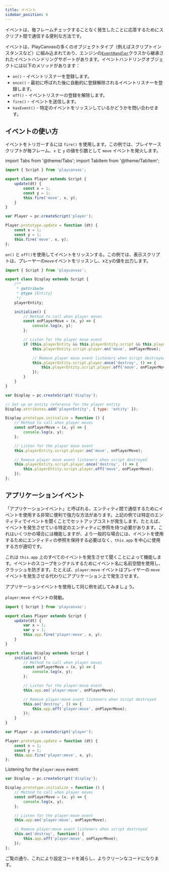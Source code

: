```yaml
---
title: イベント
sidebar_position: 6
---
```


イベントは、毎フレームチェックすることなく発生したことに応答するためにスクリプト間で通信する便利な方法です。

イベントは、PlayCanvasの多くのオブジェクトタイプ（例えばスクリプトインスタンスなど）に組み込まれており、エンジンの[`EventHandler`][1]クラスから継承されたイベントハンドリングサポートがあります。イベントハンドリングオブジェクトには以下のメソッドがあります：

* `on()` - イベントリスナーを登録します。
* `once()` - 最初に呼ばれた後に自動的に登録解除されるイベントリスナーを登録します。
* `off()` - イベントリスナーの登録を解除します。
* `fire()` - イベントを送信します。
* `hasEvent()` - 特定のイベントをリッスンしているかどうかを問い合わせます。

## イベントの使い方

イベントをトリガーするには `fire()` を使用します。この例では、プレイヤースクリプトが毎フレーム、`x` と `y` の値を引数として `move` イベントを発火します。

import Tabs from '@theme/Tabs';
import TabItem from '@theme/TabItem';

<Tabs defaultValue="esm" groupId='script-code'>
<TabItem  value="esm" label="ESM">

```javascript
import { Script } from 'playcanvas';

export class Player extends Script {
    update(dt) {
        const x = 1;
        const y = 1;
        this.fire('move', x, y);
    }
}
```

</TabItem>
<TabItem value="classic" label="Classic">

```javascript
var Player = pc.createScript('player');

Player.prototype.update = function (dt) {
    const x = 1;
    const y = 1;
    this.fire('move', x, y);
};
```

</TabItem>
</Tabs>

`on()` と `off()`を使用してイベントをリッスンする。この例では、表示スクリプトは、プレーヤーの`move`イベントをリッスンし、xとyの値を出力します。

<Tabs defaultValue="esm" groupId='script-code'>
<TabItem value="esm" label="ESM">

```javascript
import { Script } from 'playcanvas';

export class Display extends Script {
    /**
     * @attribute
     * @type {Entity}
     */
    playerEntity;

    initialize() {
        // Method to call when player moves
        const onPlayerMove = (x, y) => {
            console.log(x, y);
        };

        // Listen for the player move event
        if (this.playerEntity && this.playerEntity.script && this.playerEntity.script.player) {
            this.playerEntity.script.player.on('move', onPlayerMove);

            // Remove player move event listeners when script destroyed
            this.playerEntity.script.player.once('destroy', () => {
                this.playerEntity.script.player.off('move', onPlayerMove);
            });
        }
    }
}
```

</TabItem>
<TabItem value="classic" label="Classic">

```javascript
var Display = pc.createScript('display');

// Set up an entity reference for the player entity
Display.attributes.add('playerEntity', { type: 'entity' });

Display.prototype.initialize = function () {
    // Method to call when player moves
    const onPlayerMove = (x, y) => {
        console.log(x, y);
    };

    // Listen for the player move event
    this.playerEntity.script.player.on('move', onPlayerMove);

    // Remove player move event listeners when script destroyed
    this.playerEntity.script.player.once('destroy', () => {
        this.playerEntity.script.player.off('move', onPlayerMove);
    });
};
```

</TabItem>
</Tabs>

## アプリケーションイベント

「アプリケーションイベント」と呼ばれる、エンティティ間で通信するためにイベントを使用する非常に便利で強力な方法があります。上記の例では特定のエンティティでイベントを聞くことでセットアップコストが発生します。たとえば、イベントを発生させている特定のエンティティに参照を持つ必要があります。これはいくつかの場合には機能しますが、より一般的な場合には、イベントを使用するためにエンティティの参照を保持する必要はなく、`this.app` を中心に使用する方が適切です。

これは `this.app` 上のすべてのイベントを発生させて聞くことによって機能します。イベントのスコープをシグナルするためにイベント名に名前空間を使用し、クラッシュを防ぎます。たとえば、`player:move` イベントはプレイヤーの `move` イベントを発生させる代わりにアプリケーション上で発生させます。

アプリケーションイベントを使用して同じ例を試してみましょう。

`player:move` イベントの発動。

<Tabs defaultValue="esm" groupId='script-code'>
<TabItem  value="esm" label="ESM">

```javascript
import { Script } from 'playcanvas';

export class Player extends Script {
    update(dt) {
        var x = 1;
        var y = 1;
        this.app.fire('player:move', x, y);
    }
}

export class Display extends Script {
    initialize() {
        // Method to call when player moves
        const onPlayerMove = (x, y) => {
            console.log(x, y);
        };

        // Listen for the player:move event
        this.app.on('player:move', onPlayerMove);

        // Remove player:move event listeners when script destroyed
        this.on('destroy', () => {
            this.app.off('player:move', onPlayerMove);
        });
    }
}
```

</TabItem>
<TabItem value="classic" label="Classic">

```javascript
var Player = pc.createScript('player');

Player.prototype.update = function (dt) {
    const x = 1;
    const y = 1;
    this.app.fire('player:move', x, y);
};
```

Listening for the `player:move` event:

```javascript
var Display = pc.createScript('display');

Display.prototype.initialize = function () {
    // Method to call when player moves
    const onPlayerMove = (x, y) => {
        console.log(x, y);
    };

    // Listen for the player:move event
    this.app.on('player:move', onPlayerMove);

    // Remove player:move event listeners when script destroyed
    this.on('destroy', function() {
        this.app.off('player:move', onPlayerMove);
    });
};
```

</TabItem>
</Tabs>

ご覧の通り、これにより設定コードを減らし、よりクリーンなコードになります。

[1]: https://api.playcanvas.com/engine/classes/EventHandler.html
